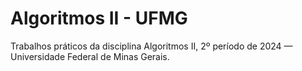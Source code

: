 # Algoritmos II - UFMG
Trabalhos práticos da disciplina Algoritmos II, 2º período de 2024 — Universidade Federal de Minas Gerais.